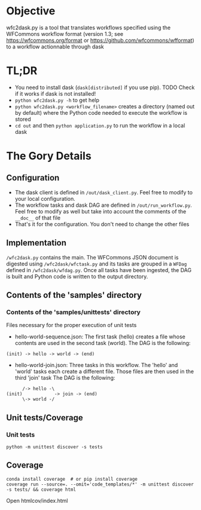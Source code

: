 # Objective
wfc2dask.py is a tool that translates workflows specified using the WFCommons workflow format (version 1.3; 
see https://wfcommons.org/format or https://github.com/wfcommons/wfformat) to a workflow actionnable through dask

# TL;DR
* You need to install dask (`dask[distributed]` if you use pip). TODO Check if it works if dask is not installed!
* `python wfc2dask.py -h` to get help
* `python wfc2dask.py <workflow_filename>` creates a directory (named out by default) where the Python code needed
  to execute the workflow is stored
* `cd out` and then `python application.py` to run the workflow in a local dask

# The Gory Details
## Configuration
* The dask client is defined in `/out/dask_client.py`. Feel free to modify to your local configuration.
* The workflow tasks and dask DAG are defined in `/out/run_workflow.py`. Feel free to modify as well but take into 
  account the comments of the `__doc__` of that file
* That's it for the configuration. You don't need to change the other files

## Implementation
`/wfc2dask.py` contains the main. The WFCommons JSON document is digested using `/wfc2dask/wfctask.py` and its tasks 
are grouped in a `WFDag` defined in `/wfc2dask/wfdag.py`. Once all tasks have been ingested, the DAG is built and Python
code is written to the output directory.

## Contents of the 'samples' directory 
### Contents of the 'samples/unittests' directory

Files necessary for the proper execution of unit tests

* hello-world-sequence.json:
The first task (hello) creates a file whose contents are used in the second task (world). 
The DAG is the following:
```
(init) -> hello -> world -> (end)
```

* hello-world-join.json:
Three tasks in this workflow. The 'hello' and 'world' tasks each create a different file. Those files
are then used in the third 'join' task
The DAG is the following:
```
      /-> hello -\
(init)            -> join -> (end)
      \-> world -/
```

## Unit tests/Coverage
### Unit tests
```commandline
python -m unittest discover -s tests
````

## Coverage
```
conda install coverage  # or pip install coverage
coverage run --source=. --omit='code_templates/*' -m unittest discover -s tests/ && coverage html
```
Open htmlcov/index.html
